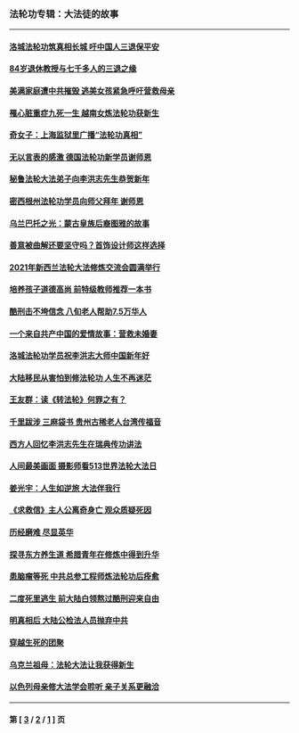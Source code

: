 ### 法轮功专辑：大法徒的故事
---
#### [洛城法轮功筑真相长城 吁中国人三退保平安](../../pages/nf1147481/n13892471.md?03100430) 
#### [84岁退休教授与七千多人的三退之缘](../../pages/nf1147481/n13796650.md?03100430) 
#### [美满家庭遭中共摧毁 逃美女孩紧急呼吁营救母亲](../../pages/nf1147481/n13792859.md?03100430) 
#### [罹心脏重症九死一生 越南女炼法轮功获新生](../../pages/nf1147481/n13732766.md?03100430) 
#### [奇女子：上海监狱里广播“法轮功真相”](../../pages/nf1147481/n13726443.md?03100430) 
#### [无以言表的感激 德国法轮功新学员谢师恩](../../pages/nf1147481/n13543790.md?03100430) 
#### [秘鲁法轮大法弟子向李洪志先生恭贺新年](../../pages/nf1147481/n13540182.md?03100430) 
#### [密西根州法轮功学员向师父拜年 谢师恩](../../pages/nf1147481/n13538183.md?03100430) 
#### [乌兰巴托之光：蒙古皇族后裔图雅的故事](../../pages/nf1147481/n13155759.md?03100430) 
#### [善意被曲解还要坚守吗？首饰设计师这样选择](../../pages/nf1147481/n13077575.md?03100430) 
#### [2021年新西兰法轮大法修炼交流会圆满举行](../../pages/nf1147481/n13033149.md?03100430) 
#### [培养孩子道德高尚 前特级教师推荐一本书](../../pages/nf1147481/n12938640.md?03100430) 
#### [酷刑击不垮信念 八旬老人帮助7.5万华人](../../pages/nf1147481/n12880712.md?03100430) 
#### [一个来自共产中国的爱情故事：营救未婚妻](../../pages/nf1147481/n12778386.md?03100430) 
#### [洛城法轮功学员祝李洪志大师中国新年好](../../pages/nf1147481/n12724685.md?03100430) 
#### [大陆移民从害怕到修法轮功 人生不再迷茫](../../pages/nf1147481/n12414325.md?03100430) 
#### [王友群：读《转法轮》何罪之有？](../../pages/nf1147481/n12408647.md?03100430) 
#### [千里跋涉 三麻袋书 贵州古稀老人台湾传福音](../../pages/nf1147481/n12198750.md?03100430) 
#### [西方人回忆李洪志先生在瑞典传功讲法](../../pages/nf1147481/n12099607.md?03100430) 
#### [人间最美画面 摄影师看513世界法轮大法日](../../pages/nf1147481/n12094118.md?03100430) 
#### [姜光宇：人生如逆旅 大法伴我行](../../pages/nf1147481/n12088664.md?03100430) 
#### [《求救信》主人公离奇身亡 观众质疑死因](../../pages/nf1147481/n11845215.md?03100430) 
#### [历经磨难 尽显英华](../../pages/nf1147481/n11723297.md?03100430) 
#### [探寻东方养生道 希腊青年在修炼中得到升华](../../pages/nf1147481/n11494502.md?03100430) 
#### [患脑瘤等死 中共总参工程师炼法轮功后痊愈](../../pages/nf1147481/n11466682.md?03100430) 
#### [二度死里逃生 前大陆白领熬过酷刑迎来自由](../../pages/nf1147481/n11368594.md?03100430) 
#### [明真相后 大陆公检法人员抛弃中共](../../pages/nf1147481/n11358618.md?03100430) 
#### [穿越生死的团聚](../../pages/nf1147481/n11258922.md?03100430) 
#### [乌克兰祖母：法轮大法让我获得新生](../../pages/nf1147481/n11269457.md?03100430) 
#### [以色列母亲修大法学会聆听 亲子关系更融洽](../../pages/nf1147481/n11268195.md?03100430) 

---
#### 第 [ [3](./3.md?03100430) / [2](./2.md?03100430) / [1](./1.md?03100430) ] 页
